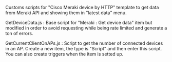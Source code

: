 Customs scripts for "Cisco Meraki device by HTTP" template to get data from Meraki API and showing them in "latest data" menu.

 GetDeviceData.js : Base script for "Meraki : Get device data"  item but modified in order to avoid requesting while being rate limited and generate a ton of errors.

 GetCurrentClientOnAPs.js : Script to get the number of connected devices in an AP. Create a new item, the type is "Script" and then enter this script. You can also create triggers when the item is setted up.
